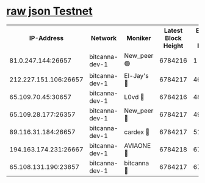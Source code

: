 [raw json Testnet](https://rpc-check.bcat.stavr.tech/bcat/rpc-bcat-result.json)
=


<table><tr><th>IP-Address</th><th>Network</th><th>Moniker</th><th>Latest Block Height</th><th>Earliest Block Height</th><th>Catching Up</th><th>Tx Index</th><th>Voting Power</th><th>Scan Time</th></tr><tr><td>81.0.247.144:26657</td><td>bitcanna-dev-1</td><td>New_peer 🟢</td><td>6784216</td><td>1</td><td>False</td><td>on</td><td>0</td><td>2024-03-08T11:49:52.037189112UTC</td></tr><tr><td>212.227.151.106:26657</td><td>bitcanna-dev-1</td><td>El-Jay's 🔴</td><td>6784217</td><td>4670391</td><td>False</td><td>on</td><td>2218364</td><td>2024-03-08T11:49:58.708662160UTC</td></tr><tr><td>65.109.70.45:30657</td><td>bitcanna-dev-1</td><td>L0vd 🔴</td><td>6784216</td><td>4828155</td><td>False</td><td>on</td><td>308120</td><td>2024-03-08T11:49:52.389206100UTC</td></tr><tr><td>65.109.28.177:26357</td><td>bitcanna-dev-1</td><td>New_peer 🔴</td><td>6784217</td><td>4952911</td><td>False</td><td>on</td><td>2237167</td><td>2024-03-08T11:49:59.322550240UTC</td></tr><tr><td>89.116.31.184:26657</td><td>bitcanna-dev-1</td><td>cardex 🔴</td><td>6784217</td><td>5185001</td><td>False</td><td>on</td><td>1</td><td>2024-03-08T11:49:59.021256881UTC</td></tr><tr><td>194.163.174.231:26667</td><td>bitcanna-dev-1</td><td>AVIAONE 🔴</td><td>6784218</td><td>6776131</td><td>False</td><td>on</td><td>1949865</td><td>2024-03-08T11:50:08.129569569UTC</td></tr><tr><td>65.108.131.190:23857</td><td>bitcanna-dev-1</td><td>bitcanna 🔴</td><td>6784217</td><td>6780217</td><td>False</td><td>off</td><td>378646</td><td>2024-03-08T11:49:59.631431050UTC</td></tr></table>